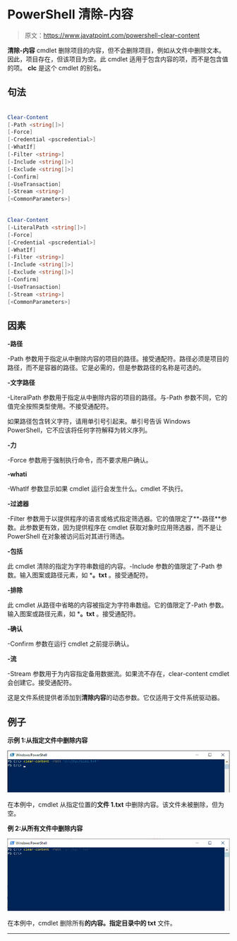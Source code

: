 # PowerShell 清除-内容

> 原文：<https://www.javatpoint.com/powershell-clear-content>

**清除-内容** cmdlet 删除项目的内容，但不会删除项目，例如从文件中删除文本。因此，项目存在，但该项目为空。此 cmdlet 适用于包含内容的项，而不是包含值的项。 **clc** 是这个 cmdlet 的别名。

## 句法

```powershell

Clear-Content 
[-Path <string[]>]
[-Force]
[-Credential <pscredential>] 
[-WhatIf]
[-Filter <string>] 
[-Include <string[]>] 
[-Exclude <string[]>] 
[-Confirm] 
[-UseTransaction] 
[-Stream <string>]  
[<CommonParameters>]

```

```powershell

Clear-Content 
[-LiteralPath <string[]>]
[-Force]
[-Credential <pscredential>] 
[-WhatIf]  
[-Filter <string>] 
[-Include <string[]>] 
[-Exclude <string[]>] 
[-Confirm] 
[-UseTransaction] 
[-Stream <string>] 
[<CommonParameters>]

```

## 因素

**-路径**

-Path 参数用于指定从中删除内容的项目的路径。接受通配符。路径必须是项目的路径，而不是容器的路径。它是必需的，但是参数路径的名称是可选的。

**-文字路径**

-LiteralPath 参数用于指定从中删除内容的项目的路径。与-Path 参数不同，它的值完全按照类型使用。不接受通配符。

如果路径包含转义字符，请用单引号引起来。单引号告诉 Windows PowerShell，它不应该将任何字符解释为转义序列。

**-力**

-Force 参数用于强制执行命令，而不要求用户确认。

**-whati**

-WhatIf 参数显示如果 cmdlet 运行会发生什么。cmdlet 不执行。

**-过滤器**

-Filter 参数用于以提供程序的语言或格式指定筛选器。它的值限定了**-路径**参数。此参数更有效，因为提供程序在 cmdlet 获取对象时应用筛选器，而不是让 PowerShell 在对象被访问后对其进行筛选。

**-包括**

此 cmdlet 清除的指定为字符串数组的内容。-Include 参数的值限定了-Path 参数。输入图案或路径元素，如 ***。txt** 。接受通配符。

**-排除**

此 cmdlet 从路径中省略的内容被指定为字符串数组。它的值限定了-Path 参数。输入图案或路径元素，如 ***。txt** 。接受通配符。

**-确认**

-Confirm 参数在运行 cmdlet 之前提示确认。

**-流**

-Stream 参数用于为内容指定备用数据流。如果流不存在，clear-content cmdlet 会创建它。接受通配符。

这是文件系统提供者添加到**清除内容**的动态参数。它仅适用于文件系统驱动器。

## 例子

**示例 1:从指定文件中删除内容**

![PowerShell Clear-Content](img/6948127910537b7d4ed88f02d2d5498d.png)

在本例中，cmdlet 从指定位置的**文件 1.txt** 中删除内容。该文件未被删除，但为空。

**例 2:从所有文件中删除内容**

![PowerShell Clear-Content](img/91dcf3bd9116bcdebff9838f0a7b29d4.png)

在本例中，cmdlet 删除所有**的内容。指定目录中的 txt** 文件。

* * *